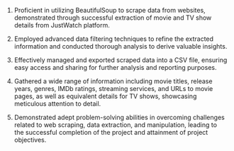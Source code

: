 1. Proficient in utilizing BeautifulSoup to scrape data from websites, demonstrated through successful extraction of movie and TV show details from JustWatch platform.
 
2. Employed advanced data filtering techniques to refine the extracted information and conducted thorough analysis to derive valuable insights.
 
3. Effectively managed and exported scraped data into a CSV file, ensuring easy access and sharing for further analysis and reporting purposes.

4. Gathered a wide range of information including movie titles, release years, genres, IMDb ratings, streaming services, and URLs to movie pages, as well as equivalent details for TV shows, showcasing meticulous attention to detail.

5. Demonstrated adept problem-solving abilities in overcoming challenges related to web scraping, data extraction, and manipulation, leading to the successful completion of the project and attainment of project objectives.
